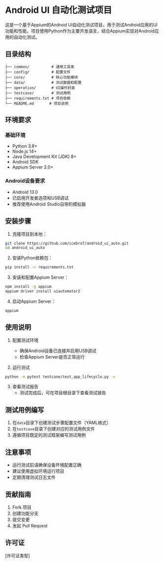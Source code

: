 # Android UI 自动化测试项目

这是一个基于Appium的Android UI自动化测试项目，用于测试Android应用的UI功能和性能。项目使用Python作为主要开发语言，结合Appium实现对Android应用的自动化测试。

## 目录结构

```
├── common/          # 通用工具类
├── config/          # 配置文件
├── core/            # 核心功能模块
├── data/            # 测试数据和配置
├── operation/       # UI操作封装
├── testcase/        # 测试用例
├── requirements.txt # 项目依赖
└── README.md       # 项目说明
```

## 环境要求

### 基础环境
- Python 3.8+
- Node.js 14+
- Java Development Kit (JDK) 8+
- Android SDK
- Appium Server 2.0+

### Android设备要求
- Android 13.0
- 已启用开发者选项和USB调试
- 推荐使用Android Studio自带的模拟器

## 安装步骤

1. 克隆项目到本地：
```bash
git clone https://github.com/icebro7/android_ui_auto.git
cd android_ui_auto
```

2. 安装Python依赖包：
```bash
pip install -r requirements.txt
```

3. 安装和配置Appium Server：
```bash
npm install -g appium
appium driver install uiautomator2
```

4. 启动Appium Server：
```bash
appium
```

## 使用说明

1. 配置测试环境
   - 确保Android设备已连接并启用USB调试
   - 检查Appium Server是否正常运行

2. 运行测试
```bash
python -m pytest testcase/test_app_lifecycle.py -v
```

3. 查看测试报告
   - 测试完成后，可在项目根目录下查看测试报告

## 测试用例编写

1. 在`data`目录下创建测试步骤配置文件（YAML格式）
2. 在`testcase`目录下创建对应的测试用例文件
3. 遵循项目既定的测试框架编写测试用例

## 注意事项

- 运行测试前请确保设备环境配置正确
- 建议使用虚拟环境运行项目
- 定期清理测试日志文件

## 贡献指南

1. Fork 项目
2. 创建功能分支
3. 提交变更
4. 发起 Pull Request

## 许可证

[许可证类型]
